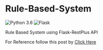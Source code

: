 # Rule-Based-System
![Python 3.6](https://img.shields.io/badge/Python-3.6-brightgreen.svg) ![Flask](https://img.shields.io/badge/Flask%20RestPlus-2.7-orange)

Rule Based System using Flask-RestPlus API

For Reference follow this post by <a href='https://medium.com/free-code-camp/structuring-a-flask-restplus-web-service-for-production-builds-c2ec676de563'>Click Here</a>
